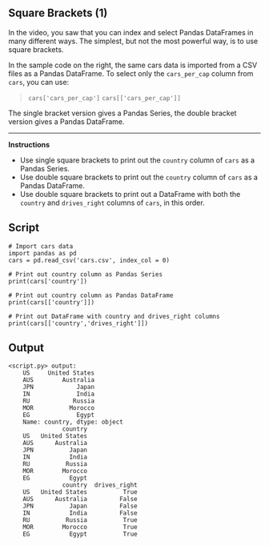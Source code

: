 ## Square Brackets (1)

In the video, you saw that you can index and select Pandas DataFrames in many different ways. The simplest, but not the most powerful way, is to use square brackets.

In the sample code on the right, the same cars data is imported from a CSV files as a Pandas DataFrame. To select only the `cars_per_cap` column from `cars`, you can use:

> `cars['cars_per_cap']`
> `cars[['cars_per_cap']]`

The single bracket version gives a Pandas Series, the double bracket version gives a Pandas DataFrame.

<hr>

**Instructions**
* Use single square brackets to print out the `country` column of `cars` as a Pandas Series.
* Use double square brackets to print out the `country` column of `cars` as a Pandas DataFrame.
* Use double square brackets to print out a DataFrame with both the `country` and `drives_right` columns of `cars`, in this order.

## Script
```
# Import cars data
import pandas as pd
cars = pd.read_csv('cars.csv', index_col = 0)

# Print out country column as Pandas Series
print(cars['country'])

# Print out country column as Pandas DataFrame
print(cars[['country']])

# Print out DataFrame with country and drives_right columns
print(cars[['country','drives_right']])
```

## Output
```
<script.py> output:
    US     United States
    AUS        Australia
    JPN            Japan
    IN             India
    RU            Russia
    MOR          Morocco
    EG             Egypt
    Name: country, dtype: object
               country
    US   United States
    AUS      Australia
    JPN          Japan
    IN           India
    RU          Russia
    MOR        Morocco
    EG           Egypt
               country  drives_right
    US   United States          True
    AUS      Australia         False
    JPN          Japan         False
    IN           India         False
    RU          Russia          True
    MOR        Morocco          True
    EG           Egypt          True
```